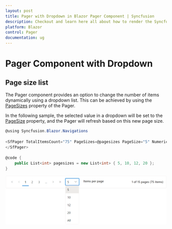 ```yaml
---
layout: post
title: Pager with Dropdown in Blazor Pager Component | Syncfusion
description: Checkout and learn here all about how to render the Syncfusion Blazor Pager component with dropdown and much more.
platform: Blazor
control: Pager
documentation: ug
---
```



# Pager Component with Dropdown

## Page size list

The Pager component provides an option to change the number of items dynamically using a dropdown list. This can be achieved by using the [PageSizes](https://help.syncfusion.com/cr/blazor/Syncfusion.Blazor.Navigations.SfPager.html#Syncfusion_Blazor_Navigations_SfPager_PageSizes) property of the Pager. 

In the following sample, the selected value in a dropdown will be set to the [PageSize](https://help.syncfusion.com/cr/blazor/Syncfusion.Blazor.Navigations.SfPager.html#Syncfusion_Blazor_Navigations_SfPager_PageSize) property, and the Pager will refresh based on this new page size.

```csharp
@using Syncfusion.Blazor.Navigations

<SfPager TotalItemsCount="75" PageSizes=@pagesizes PageSize="5" NumericItemsCount="3" ShowAllInPageSizes="true">
</SfPager>

@code {
    public List<int> pagesizes = new List<int> { 5, 10, 12, 20 };
}

```

![Blazor Pager with Dropdown](./images/blazor-pager-with-drop-down.png)